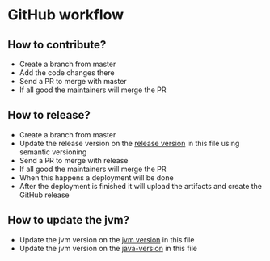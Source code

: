 # GitHub workflow

## How to contribute?

- Create a branch from master
- Add the code changes there
- Send a PR to merge with master
- If all good the maintainers will merge the PR

## How to release?

- Create a branch from master
- Update the release version on the [release version](/gradle/libs.versions.toml) in this file using semantic versioning
- Send a PR to merge with release
- If all good the maintainers will merge the PR
- When this happens a deployment will be done
- After the deployment is finished it will upload the artifacts and create the GitHub release

## How to update the jvm?

- Update the jvm version on the [jvm version](/gradle/libs.versions.toml) in this file
- Update the jvm version on the [java-version](.github/actions/setup-action/action.yml) in this file